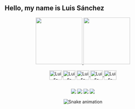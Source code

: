 ## Hello, my name is Luis Sánchez

<div align="center">
  <a href="https://github.com/Luisanchmor">
  <img height="150em" src="https://github-readme-stats.vercel.app/api?username=Luisanchmor&show_icons=true&theme=github_dark&include_all_commits=true&count_private=true"/>
  <img height="150em" src="https://github-readme-stats.vercel.app/api/top-langs/?username=Luisanchmor&layout=compact&langs_count=7&theme=github_dark"/>
</div>
  
  <div style="display: inline_block" align="center"><br>
  <img align="center" alt="Luis-Linux" height="30" width="40" src="https://cdn.jsdelivr.net/gh/devicons/devicon/icons/linux/linux-original.svg">
  <img align="center" alt="Luis-Bash" height="30" width="40" src="https://cdn.jsdelivr.net/gh/devicons/devicon/icons/bash/bash-original.svg">
  <img align="center" alt="Luis-Vim" height="30" width="40" src="https://cdn.jsdelivr.net/gh/devicons/devicon/icons/vim/vim-original.svg">    
  <img align="center" alt="Luis-HTML" height="30" width="40" src="https://cdn.jsdelivr.net/gh/devicons/devicon/icons/html5/html5-original.svg">
  <img align="center" alt="Luis-CSS" height="30" width="40" src="https://cdn.jsdelivr.net/gh/devicons/devicon/icons/css3/css3-original.svg">
 <!-- <img align="center" alt="Luis-Js" height="30" width="40" src="https://raw.githubusercontent.com/devicons/devicon/master/icons/javascript/javascript-plain.svg">
  <img align="center" alt="Luis-Python" height="30" width="40" src="https://raw.githubusercontent.com/devicons/devicon/master/icons/python/python-original.svg">
  <img align="center" alt="Luis-Git" height="30" width="40" src="https://cdn.jsdelivr.net/gh/devicons/devicon/icons/git/git-original.svg">
  <img align="center" alt="Luis-Redhat" height="30" width="40" src="https://cdn.jsdelivr.net/gh/devicons/devicon/icons/redhat/redhat-original.svg">
-->

  ##
    
<div> 
<a href="https://stackoverflow.com/users/16662443/luis-s%c3%a1nchez" target="_blank"><img src="https://img.shields.io/badge/Stack_Overflow-FE7A16?style=for-the-badge&logo=stack-overflow&logoColor=white" target="_blank"></a>
<a href="https://twitter.com/luisunixverse" target="_blank"><img src="https://img.shields.io/badge/Twitter-1DA1F2?style=for-the-badge&logo=twitter&logoColor=white" target="_blank"></a> 
<a href = "mailto:sanchez.unix@gmail.com"><img src="https://img.shields.io/badge/-Gmail-%23333?style=for-the-badge&logo=gmail&logoColor=white" target="_blank"></a>
<a href="#" target="_blank"><img src="https://img.shields.io/badge/YouTube-FF0000?style=for-the-badge&logo=youtube&logoColor=white" target="_blank"></a>  
</div>
    
   ![Snake animation](https://github.com/Luisanchmor/Luisanchmor/blob/output/github-contribution-grid-snake.svg)

  
<!---
- 👋 Hi, I’m @Luisanchmor
- 👀 I’m interested in three L's of my Life: Languages, Law and Linux.
- 🌱 I’m currently learning Javascript
- 💞️ I’m looking to collaborate on ...
- 📫 How to reach me ...
--->

<!---
Luisanchmor/Luisanchmor is a ✨ special ✨ repository because its `README.md` (this file) appears on your GitHub profile.
You can click the Preview link to take a look at your changes.
--->
